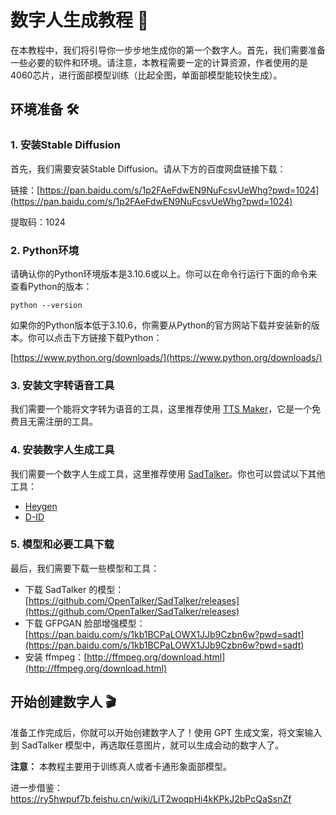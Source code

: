 # 数字人生成教程 🚀

在本教程中，我们将引导你一步步地生成你的第一个数字人。首先，我们需要准备一些必要的软件和环境。请注意，本教程需要一定的计算资源，作者使用的是4060芯片，进行面部模型训练（比起全图，单面部模型能较快生成）。

## 环境准备 🛠️

### 1. 安装Stable Diffusion

首先，我们需要安装Stable Diffusion。请从下方的百度网盘链接下载：

链接：[https://pan.baidu.com/s/1p2FAeFdwEN9NuFcsvUeWhg?pwd=1024](https://pan.baidu.com/s/1p2FAeFdwEN9NuFcsvUeWhg?pwd=1024)

提取码：1024 

### 2. Python环境

请确认你的Python环境版本是3.10.6或以上。你可以在命令行运行下面的命令来查看Python的版本：

```
python --version
```

如果你的Python版本低于3.10.6，你需要从Python的官方网站下载并安装新的版本。你可以点击下方链接下载Python：

[https://www.python.org/downloads/](https://www.python.org/downloads/)

### 3. 安装文字转语音工具

我们需要一个能将文字转为语音的工具，这里推荐使用 [TTS Maker](https://ttsmaker.cn/)，它是一个免费且无需注册的工具。

### 4. 安装数字人生成工具

我们需要一个数字人生成工具，这里推荐使用 [SadTalker](https://github.com/OpenTalker/SadTalker)。你也可以尝试以下其他工具：

- [Heygen](https://www.heygen.com/)
- [D-ID](https://studio.d-id.com/)

### 5. 模型和必要工具下载

最后，我们需要下载一些模型和工具：

- 下载 SadTalker 的模型：[https://github.com/OpenTalker/SadTalker/releases](https://github.com/OpenTalker/SadTalker/releases)
- 下载 GFPGAN 脸部增强模型：[https://pan.baidu.com/s/1kb1BCPaLOWX1JJb9Czbn6w?pwd=sadt](https://pan.baidu.com/s/1kb1BCPaLOWX1JJb9Czbn6w?pwd=sadt)
- 安装 ffmpeg：[http://ffmpeg.org/download.html](http://ffmpeg.org/download.html)

## 开始创建数字人 🎬

准备工作完成后，你就可以开始创建数字人了！使用 GPT 生成文案，将文案输入到 SadTalker 模型中，再选取任意图片，就可以生成会动的数字人了。

**注意：** 本教程主要用于训练真人或者卡通形象面部模型。

进一步借鉴：https://ry5hwpuf7b.feishu.cn/wiki/LiT2woqpHi4kKPkJ2bPcQaSsnZf